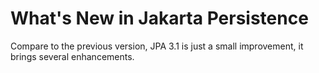 # What's New in Jakarta Persistence

Compare to the previous version, JPA 3.1 is just a small improvement, it brings several enhancements.
